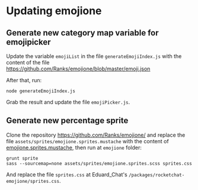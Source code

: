# Updating emojione

## Generate new category map variable for emojipicker
Update the variable `emojiList` in the file `generateEmojiIndex.js` with the content of the file https://github.com/Ranks/emojione/blob/master/emoji.json

After that, run:
```
node generateEmojiIndex.js
```

Grab the result and update the file `emojiPicker.js`.

## Generate new percentage sprite
Clone the repository https://github.com/Ranks/emojione/ and replace the file `assets/sprites/emojione.sprites.mustache` with the content 
of [emojione.sprites.mustache](emojione.sprites.mustache), then run at `emojione` folder:

```
grunt sprite
sass --sourcemap=none assets/sprites/emojione.sprites.scss sprites.css
```

And replace the file `sprites.css` at Eduard_Chat's `/packages/rocketchat-emojione/sprites.css`.
